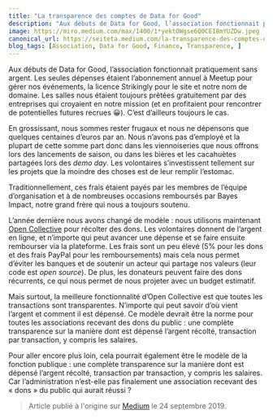 ```yaml
---
title: "La transparence des comptes de Data for Good"
description: "Aux débuts de Data for Good, l’association fonctionnait pratiquement sans argent. "
image: https://miro.medium.com/max/1400/1*yektOWgse6Q0CEI8mYUZDw.jpeg
canonical_url: https://seiteta.medium.com/la-transparence-des-comptes-de-data-for-good-60a713cae4d9
blog_tags: [Association, Data for Good, Finance, Transparence, ]
---
```


Aux débuts de Data for Good, l’association fonctionnait pratiquement sans argent. Les seules dépenses étaient l’abonnement annuel à Meetup pour gérer nos événements, la licence Strikingly pour le site et notre nom de domaine. Les salles nous étaient toujours prêtées gratuitement par des entreprises qui croyaient en notre mission (et en profitaient pour rencontrer de potentielles futures recrues 😀). C’est d’ailleurs toujours le cas.

En grossissant, nous sommes rester frugaux et nous ne dépensons que quelques centaines d’euros par an. Nous n’avons pas d’employé et la plupart de cette somme part donc dans les viennoiseries que nous offrons lors des lancements de saison, ou dans les bières et les cacahuètes partagées lors des _demo day_. Les volontaires s’investissent tellement sur les projets que la moindre des choses est de leur remplir l’estomac.

Traditionnellement, ces frais étaient payés par les membres de l’équipe d’organisation et à de nombreuses occasions remboursés par Bayes Impact, notre grand frère qui nous a toujours soutenu.

L’année dernière nous avons changé de modèle : nous utilisons maintenant [Open Collective](https://opencollective.com/data_for_good/) pour récolter des dons. Les volontaires donnent de l’argent en ligne, et n’importe qui peut avancer une dépense et se faire ensuite rembourser via la plateforme. Les frais sont un peu élevé (5% pour les dons et des frais PayPal pour les remboursements) mais cela nous permet d’éviter les banques et de soutenir un acteur qui partage nos valeurs (leur code est _open source_). De plus, les donateurs peuvent faire des dons récurrents, ce qui nous permet de nous projeter avec un budget estimatif.

Mais surtout, la meilleure fonctionnalité d’Open Collective est que toutes les transactions sont transparentes. N’importe qui peut savoir d’où vient l’argent et comment il est dépensé. Ce modèle devrait être la norme pour toutes les associations recevant des dons du public : une complète transparence sur la manière dont est dépensé l’argent récolté, transaction par transaction, y compris les salaires.

Pour aller encore plus loin, cela pourrait également être le modèle de la fonction publique : une complète transparence sur la manière dont est dépensé l’argent récolté, transaction par transaction, y compris les salaires. Car l’administration n’est-elle pas finalement une association recevant des « dons » du public qui aurait réussi ?

> Article publié à l'origine sur [Medium](https://seiteta.medium.com/la-transparence-des-comptes-de-data-for-good-60a713cae4d9) le 24 septembre 2019.
